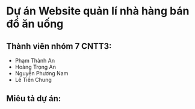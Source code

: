 # Dự án Website quản lí nhà hàng bán đồ ăn uống

## Thành viên nhóm 7 CNTT3:

- Phạm Thành An
- Hoàng Trọng An
- Nguyễn Phương Nam
- Lê Tiến Chung

## Miêu tả dự án:
